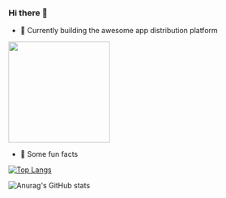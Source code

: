 ### Hi there 👋

- 🔭  Currently building the awesome app distribution platform

[<img src="https://assets.testapp.io/badge/2.1.svg" width="200">](https://testapp.io/badges)


- 🎉   Some fun facts 

[![Top Langs](https://github-readme-stats.vercel.app/api/top-langs/?username=massad&count_private=true)](https://github.com/anuraghazra/github-readme-stats)

![Anurag's GitHub stats](https://github-readme-stats.vercel.app/api?username=massad&count_private=true)


<!--
**Massad/massad** is a ✨ _special_ ✨ repository because its `README.md` (this file) appears on your GitHub profile.

Here are some ideas to get you started:

- 🔭 I’m currently working on ...
- 🌱 I’m currently learning ...
- 👯 I’m looking to collaborate on ...
- 🤔 I’m looking for help with ...
- 💬 Ask me about ...
- 📫 How to reach me: ...
- 😄 Pronouns: ...
- ⚡ Fun fact: ...
-->

